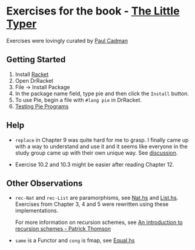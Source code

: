 # Exercises for the book - [The Little Typer](http://thelittletyper.com/)

Exercises were lovingly curated by [Paul Cadman](https://github.com/paulcadman/the-little-typer)

## Getting Started

  1. Install [Racket](https://racket-lang.org/)
  2. Open DrRacket
  3. File -> Install Package
  4. In the package name field, type pie and then click the `Install` button.
  5. To use Pie, begin a file with `#lang pie` in DrRacket.
  6. [Testing Pie Programs](https://docs.racket-lang.org/pie/index.html#%28form._%28%28lib._pie%2Fmain..rkt%29._check-same%29%29)
  
## Help

  - `replace` in Chapter 9 was quite hard for me to grasp.  I finally came up with a way to understand and use it and it seems like everyone in the study group came up with their own unique way.  See [discussion](https://groups.google.com/forum/#!msg/the-little-typer-study-group-london/759LwPE6E_g/s_nRUSbuBAAJ).

  - Exercise 10.2 and 10.3 might be easier after reading Chapter 12.

## Other Observations

  - `rec-Nat` and `rec-List` are paramorphisms, see [Nat.hs](https://github.com/awalterschulze/the-little-typer-exercises/blob/master/pie-haskell/src/Pie/Nat.hs) and [List.hs](https://github.com/awalterschulze/the-little-typer-exercises/blob/master/pie-haskell/src/Pie/List.hs).  Exercises from Chapter 3, 4 and 5 were rewritten using these implementations.
  
    For more information on recursion schemes, see [An introduction to recursion schemes - Patrick Thomson](https://blog.sumtypeofway.com/an-introduction-to-recursion-schemes/)

  - `same` is a Functor and `cong` is fmap, see [Equal.hs](https://github.com/awalterschulze/the-little-typer-exercises/blob/master/pie-haskell/src/Pie/Equal.hs)
